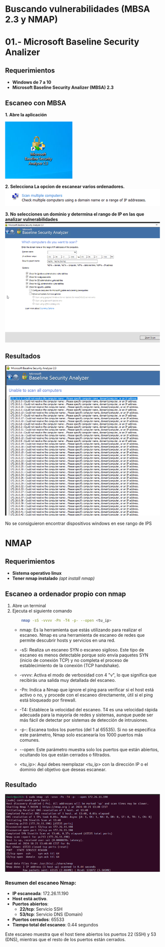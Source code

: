 # Buscando vulnerabilidades (MBSA 2.3 y NMAP)

# 01.- Microsoft Baseline Security Analizer
## Requerimientos

* **Windows de 7 a 10**
* **Microsoft Baseline Security Analizer (MBSA) 2.3**

## Escaneo con MBSA

**1. Abre la aplicación**

![abir](IMG/01.png)

**2. Selecciona La opcion de escanear varios ordenadores.**
![abir](IMG/02.png)

**3. No selecciones un dominio y determina el rango de IP en las que analizar vulnerabilidades**
![abir](IMG/03.png)

## Resultados
![abir](IMG/04.png)

No se consiguieron encontrar dispositivos windows en ese rango de IPS

# NMAP
## Requerimientos

* **Sistema operativo linux**
* **Tener nmap instalado** *(apt install nmap)*

## Escaneo a ordenador propio con nmap

1. Abre un terminal
2. Ejecuta el siguiente comando
    ~~~bash
        nmap -sS -vvvv -Pn -T4 -p- --open <tu_ip>
    ~~~
    * nmap: Es la herramienta que estás utilizando para realizar el escaneo. Nmap es una herramienta de escaneo de redes que permite descubrir hosts y servicios en una red.

    * -sS: Realiza un escaneo SYN o escaneo sigiloso. Este tipo de escaneo es menos detectable porque solo envía paquetes SYN (inicio de conexión TCP) y no completa el proceso de establecimiento de la conexión (TCP handshake).

    * -vvvv: Activa el modo de verbosidad con 4 "v", lo que significa que recibirás una salida muy detallada del escaneo.

    * -Pn: Indica a Nmap que ignore el ping para verificar si el host está activo o no, y procede con el escaneo directamente, útil si el ping está bloqueado por firewall.

    * -T4: Establece la velocidad del escaneo. T4 es una velocidad rápida adecuada para la mayoría de redes y sistemas, aunque puede ser más fácil de detectar por sistemas de detección de intrusiones.

    * -p-: Escanea todos los puertos (del 1 al 65535). Si no se especifica este parámetro, Nmap solo escanearía los 1000 puertos más comunes.

    * --open: Este parámetro muestra solo los puertos que están abiertos, ocultando los que están cerrados o filtrados.

    * <tu_ip>: Aquí debes reemplazar <tu_ip> con la dirección IP o el dominio del objetivo que deseas escanear.

## Resultado

![resultado](IMG/05.png)

### Resumen del escaneo Nmap:

- **IP escaneada**: 172.26.11.190
- **Host está activo**.
- **Puertos abiertos**:
  - **22/tcp**: Servicio SSH
  - **53/tcp**: Servicio DNS (Domain)
- **Puertos cerrados**: 65533
- **Tiempo total del escaneo**: 0.44 segundos

Este escaneo muestra que el host tiene abiertos los puertos 22 (SSH) y 53 (DNS), mientras que el resto de los puertos están cerrados.
